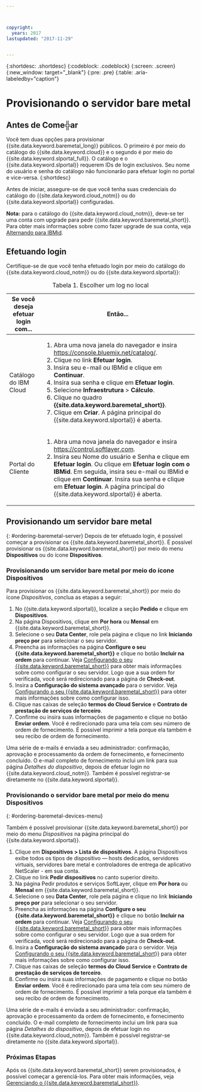 ```yaml
---



copyright:
  years: 2017
lastupdated: "2017-11-29"


---
```


{:shortdesc: .shortdesc}
{:codeblock: .codeblock}
{:screen: .screen}
{:new_window: target="_blank"}
{:pre: .pre}
{:table: .aria-labeledby="caption"}

# Provisionando o servidor bare metal

## Antes de Come╬ar
Você tem duas opções para provisionar {{site.data.keyword.baremetal_long}} públicos. O primeiro é por meio do catálogo do {{site.data.keyword.cloud}} e o segundo é por meio do {{site.data.keyword.slportal_full}}. O catálogo e o {{site.data.keyword.slportal}} requerem IDs de login exclusivos. Seu nome do usuário e senha do catálogo não funcionarão para efetuar login no portal e vice-versa.
{:shortdesc}

Antes de iniciar, assegure-se de que você tenha suas credenciais do catálogo do {{site.data.keyword.cloud_notm}} ou do {{site.data.keyword.slportal}} configuradas. 
  
**Nota:** para o catálogo do {{site.data.keyword.cloud_notm}}, deve-se ter uma conta com upgrade para pedir {{site.data.keyword.baremetal_short}}. Para obter mais informações sobre como fazer upgrade de sua conta, veja [Alternando para IBMid](https://console.ng.bluemix.net/docs/admin/softlayerlink.html).
  
## Efetuando login 
Certifique-se de que você tenha efetuado login por meio do catálogo do {{site.data.keyword.cloud_notm}} ou do {{site.data.keyword.slportal}}: 

  <table>
   <CAPTION>Tabela 1. Escolher um log no local</CAPTION>
   <THEAD>
   <TR>
   <th>Se você deseja efetuar login com...</th>
   <th>Então...</th>
   </TR>
   </THEAD>
   <TBODY>
   <tr>
   <td>Catálogo do IBM Cloud</td>
   <td>
   <ol>
   <li>Abra uma nova janela do navegador e insira <a href="https://console.bluemix.net/catalog/">https://console.bluemix.net/catalog/</a>.</li>
   <li>Clique no link <b>Efetuar login</b>. </li>
   <li>Insira seu e-mail ou IBMid e clique em <b>Continuar</b>.</li>
   <li>Insira sua senha e clique em <b>Efetuar login</b>.</li>
   <li>Selecione <b>Infraestrutura</b> > <b>Cálculo</b>.</li>
   <li>Clique no quadro <b>{{site.data.keyword.baremetal_short}}</b>.</li>
   <li>Clique em <b>Criar</b>. A página principal do {{site.data.keyword.slportal}} é aberta.</li>
   </ol>
   </td>
   </tr>
   <tr>
   <td>Portal do Cliente</td>
   <td>
   <ol>
   <li>Abra uma nova janela do navegador e insira <a href="https://control.softlayer.com">https://control.softlayer.com</a>.</li>
   <li>Insira seu Nome do usuário e Senha e clique em <b>Efetuar login</b>. Ou clique em <b>Efetuar login com o IBMid</b>. Em seguida, insira seu e-mail ou IBMid e clique em <b>Continuar</b>. Insira sua senha e clique em <b>Efetuar login</b>. A página principal do {{site.data.keyword.slportal}} é aberta.</li>
   </ol>
   </td>
   </tr>
   </TBODY>
   </table>

## Provisionando um servidor bare metal
{: #ordering-baremetal-server}
Depois de ter efetuado login, é possível começar a provisionar os {{site.data.keyword.baremetal_short}}. É possível provisionar os {{site.data.keyword.baremetal_short}} por meio do menu **Dispositivos** ou do ícone **Dispositivos**.

### Provisionando um servidor bare metal por meio do ícone Dispositivos
Para provisionar os {{site.data.keyword.baremetal_short}} por meio do ícone *Dispositivos*, conclua as etapas a seguir:

1.  No {{site.data.keyword.slportal}}, localize a seção **Pedido** e clique em **Dispositivos**.
2.  Na página Dispositivos, clique em **Por hora** ou **Mensal** em {{site.data.keyword.baremetal_short}}.
3.  Selecione o seu **Data Center**, role pela página e clique no link **Iniciando preço por** para selecionar o seu servidor. 
4.  Preencha as informações na página **Configure o seu {{site.data.keyword.baremetal_short}}** e clique no botão **Incluir na ordem** para continuar. Veja [Configurando o seu {{site.data.keyword.baremetal_short}}](../bare-metal/configuring.md) para obter mais informações sobre como configurar o seu servidor. Logo que a sua ordem for verificada, você será redirecionado para a página de **Check-out**.
5.  Insira a **Configuração do sistema avançado** para o servidor. Veja [Configurando o seu {{site.data.keyword.baremetal_short}}](../bare-metal/configuring.md) para obter mais informações sobre como configurar isso.
6.  Clique nas caixas de seleção **termos do Cloud Service** e **Contrato de prestação de serviços de terceiro**.
7.  Confirme ou insira suas informações de pagamento e clique no botão **Enviar ordem**. Você é redirecionado para uma tela com seu número de ordem de fornecimento. É possível imprimir a tela porque ela também é seu recibo de ordem de fornecimento.

 Uma série de e-mails é enviada a seu administrador: confirmação, aprovação e processamento da ordem de fornecimento, e fornecimento concluído. O e-mail completo de fornecimento inclui um link para sua página *Detalhes do dispositivo*, depois de efetuar login no {{site.data.keyword.cloud_notm}}. Também é possível registrar-se diretamente no {{site.data.keyword.slportal}}.

### Provisionando o servidor bare metal por meio do menu Dispositivos
{: #ordering-baremetal-devices-menu}

Também é possível provisionar {{site.data.keyword.baremetal_short}} por meio do menu *Dispositivos* na página principal do {{site.data.keyword.slportal}}. 

1. Clique em **Dispositivos > Lista de dispositivos**. A página Dispositivos exibe todos os tipos de dispositivo — hosts dedicados, servidores virtuais, servidores bare metal e controladores de entrega de aplicativo NetScaler - em sua conta.
2. Clique no link **Pedir dispositivos** no canto superior direito.
3. Na página Pedir produtos e serviços SoftLayer, clique em **Por hora** ou **Mensal** em {{site.data.keyword.baremetal_short}}.
4. Selecione o seu **Data Center**, role pela página e clique no link **Iniciando preço por** para selecionar o seu servidor. 
5.  Preencha as informações na página **Configure o seu {{site.data.keyword.baremetal_short}}** e clique no botão **Incluir na ordem** para continuar. Veja [Configurando o seu {{site.data.keyword.baremetal_short}}](../bare-metal/configuring.md) para obter mais informações sobre como configurar o seu servidor. Logo que a sua ordem for verificada, você será redirecionado para a página de **Check-out**.
6.  Insira a **Configuração do sistema avançado** para o servidor. Veja [Configurando o seu {{site.data.keyword.baremetal_short}}](../bare-metal/configuring.md) para obter mais informações sobre como configurar isso.
7. Clique nas caixas de seleção **termos do Cloud Service** e **Contrato de prestação de serviços de terceiro**.
8. Confirme ou insira suas informações de pagamento e clique no botão **Enviar ordem**. Você é redirecionado para uma tela com seu número de ordem de fornecimento. É possível imprimir a tela porque ela também é seu recibo de ordem de fornecimento.

Uma série de e-mails é enviada a seu administrador: confirmação, aprovação e processamento da ordem de fornecimento, e fornecimento concluído. O e-mail completo de fornecimento inclui um link para sua página *Detalhes do dispositivo*, depois de efetuar login no {{site.data.keyword.cloud_notm}}. Também é possível registrar-se diretamente no {{site.data.keyword.slportal}}.

### Próximas Etapas
Após os {{site.data.keyword.baremetal_short}} serem provisionados, é possível começar a gerenciá-los. Para obter mais informações, veja [Gerenciando o {{site.data.keyword.baremetal_short}}](../bare-metal/managing.html).

